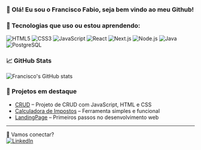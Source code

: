 ### 👋 Olá! Eu sou o Francisco Fabio, seja bem vindo ao meu Github!

### 🧰 Tecnologias que uso ou estou aprendendo:
![HTML5](https://img.shields.io/badge/-HTML5-E34F26?logo=html5&logoColor=fff&style=flat)
![CSS3](https://img.shields.io/badge/-CSS3-1572B6?logo=css3&logoColor=fff&style=flat)
![JavaScript](https://img.shields.io/badge/-JavaScript-F7DF1E?logo=javascript&logoColor=000&style=flat)
![React](https://img.shields.io/badge/-React-61DAFB?logo=react&logoColor=000&style=flat)
![Next.js](https://img.shields.io/badge/-Next.js-000000?logo=nextdotjs&logoColor=fff&style=flat)
![Node.js](https://img.shields.io/badge/-Node.js-339933?logo=nodedotjs&logoColor=fff&style=flat)
![Java](https://img.shields.io/badge/-Java-2496ED?logo=java&logoColor=ff0000&style=flat)
![PostgreSQL](https://img.shields.io/badge/-PostgreSQL-4169E1?logo=postgresql&logoColor=fff&style=flat)


### 📈 GitHub Stats
![Francisco's GitHub stats](https://github-readme-stats.vercel.app/api?username=fcofabyo&show_icons=true&theme=github_dark&hide_title=true)

### 📌 Projetos em destaque
- [CRUD](https://github.com/fcofabyo/CRUD-) – Projeto de CRUD com JavaScript, HTML e CSS
- [Calculadora de Impostos](https://github.com/fcofabyo/Calculadora-de-impostos) – Ferramenta simples e funcional
- [LandingPage](https://github.com/fcofabyo/LandingPage) – Primeiros passos no desenvolvimento web

---

🔗 Vamos conectar?  
[![LinkedIn](https://img.shields.io/badge/-LinkedIn-0A66C2?logo=linkedin&logoColor=fff&style=flat)](https://www.linkedin.com/in/francisco-fábio-2b9894231/) <!-- Troca pelo teu link! -->

